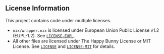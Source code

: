 ## License Information

This project contains code under multiple licenses.

- `nix/wrapper.nix` is licensed under European Union Public License v1.2 (EUPL-1.2). See [`LICENSE-EUPL`][LICENSE-EUPL].
- All other files are licensed under The Happy Bunny License or MIT License. See [`LICENSE`][LICENSE] and [`LICENSE-MIT`][LICENSE-MIT] for details.

[LICENSE]: ./LICENSE
[LICENSE-MIT]: ./LICENSE-MIT
[LICENSE-EUPL]: ./LICENSE-EUPL

